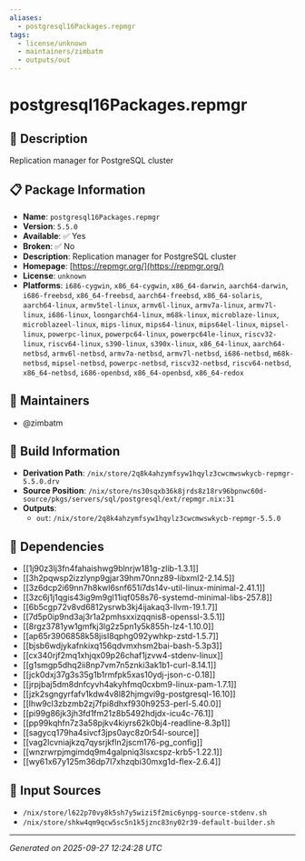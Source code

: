 ```yaml
---
aliases:
  - postgresql16Packages.repmgr
tags:
  - license/unknown
  - maintainers/zimbatm
  - outputs/out
---
```


# postgresql16Packages.repmgr

## 📝 Description

Replication manager for PostgreSQL cluster

## 📋 Package Information

- **Name**: `postgresql16Packages.repmgr`
- **Version**: `5.5.0`
- **Available**: ✅ Yes
- **Broken**: ✅ No
- **Description**: Replication manager for PostgreSQL cluster
- **Homepage**: [https://repmgr.org/](https://repmgr.org/)
- **License**: `unknown`
- **Platforms**: `i686-cygwin`, `x86_64-cygwin`, `x86_64-darwin`, `aarch64-darwin`, `i686-freebsd`, `x86_64-freebsd`, `aarch64-freebsd`, `x86_64-solaris`, `aarch64-linux`, `armv5tel-linux`, `armv6l-linux`, `armv7a-linux`, `armv7l-linux`, `i686-linux`, `loongarch64-linux`, `m68k-linux`, `microblaze-linux`, `microblazeel-linux`, `mips-linux`, `mips64-linux`, `mips64el-linux`, `mipsel-linux`, `powerpc-linux`, `powerpc64-linux`, `powerpc64le-linux`, `riscv32-linux`, `riscv64-linux`, `s390-linux`, `s390x-linux`, `x86_64-linux`, `aarch64-netbsd`, `armv6l-netbsd`, `armv7a-netbsd`, `armv7l-netbsd`, `i686-netbsd`, `m68k-netbsd`, `mipsel-netbsd`, `powerpc-netbsd`, `riscv32-netbsd`, `riscv64-netbsd`, `x86_64-netbsd`, `i686-openbsd`, `x86_64-openbsd`, `x86_64-redox`
## 👥 Maintainers

- @zimbatm


## 🔧 Build Information

- **Derivation Path**: `/nix/store/2q8k4ahzymfsyw1hqylz3cwcmwswkycb-repmgr-5.5.0.drv`
- **Source Position**: `/nix/store/ns30sqxb36k8jrds8z18rv96bpnwc60d-source/pkgs/servers/sql/postgresql/ext/repmgr.nix:31`
- **Outputs**:
  - `out`:  `/nix/store/2q8k4ahzymfsyw1hqylz3cwcmwswkycb-repmgr-5.5.0`

## 🔗 Dependencies

- [[1j90z3lj3fn4fahaishwg9blnrjw181g-zlib-1.3.1]]
- [[3h2pqwsp2izzlynp9gjar39hm70nnz89-libxml2-2.14.5]]
- [[3z6dcp2i69nn7h8kwl6snf651i7ds14v-util-linux-minimal-2.41.1]]
- [[3zc6j1j1qgis43ig9m9gl11iqf058s76-systemd-minimal-libs-257.8]]
- [[6b5cgp72v8vd6812ysrwb3kj4ijakaq3-llvm-19.1.7]]
- [[7d5p0ip9nd3aj3r1a2pmhsxxizqqnis8-openssl-3.5.1]]
- [[8rgz3781yw1gmfkj3lg2z5pn1y5k855h-lz4-1.10.0]]
- [[ap65r3906858k58jisl8qphg092ywhkp-zstd-1.5.7]]
- [[bjsb6wdjykafnkixq156qdvmxhsm2bai-bash-5.3p3]]
- [[cx340rjf2mq1xhjqx09p26chaf1jzvw4-stdenv-linux]]
- [[g1smgp5dhq2ii8np7vm7n5znki3ak1b1-curl-8.14.1]]
- [[jck0dxj37g3s35g1b1rmfpk5xas10ydj-json-c-0.18]]
- [[jrpjbaj5dm8dnfcyvh4akyhfmq0cxbm9-linux-pam-1.7.1]]
- [[jzk2sgngyrfafv1kdw4v8l82hjmgvi9g-postgresql-16.10]]
- [[lhw9cl3zbzmb2zj7fpi8dhxf930h9253-perl-5.40.0]]
- [[pi99g86jk3jh3fd1fm21z8b5492hdjdx-icu4c-76.1]]
- [[pp99kqhfn7z3a58pjkv4kiyrs62k0bj4-readline-8.3p1]]
- [[sagycq179ha4sivcf3jps0ayc8z0r54l-source]]
- [[vag2lcvniajkzq7qysrjkfln2jscm176-pg_config]]
- [[wnzrwrpjmgimdq9m4galpniq3lsxcspz-krb5-1.22.1]]
- [[wy61x67y125m36dp7l7xhzqbi30mxg1d-flex-2.6.4]]

## 📁 Input Sources

- `/nix/store/l622p70vy8k5sh7y5wizi5f2mic6ynpg-source-stdenv.sh`
- `/nix/store/shkw4qm9qcw5sc5n1k5jznc83ny02r39-default-builder.sh`

---
*Generated on 2025-09-27 12:24:28 UTC*
